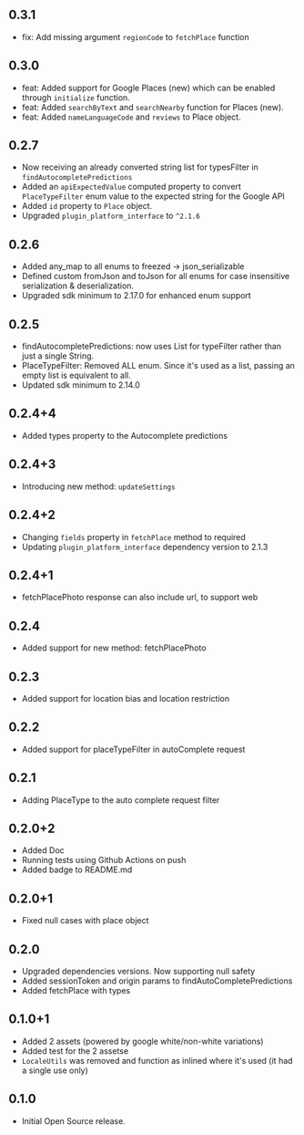 ## 0.3.1

* fix: Add missing argument `regionCode` to `fetchPlace` function

## 0.3.0

* feat: Added support for Google Places (new) which can be enabled through `initialize` function.
* feat: Added `searchByText` and `searchNearby` function for Places (new).
* feat: Added `nameLanguageCode` and `reviews` to Place object.

## 0.2.7

* Now receiving an already converted string list for typesFilter in `findAutocompletePredictions`
* Added an `apiExpectedValue` computed property to convert `PlaceTypeFilter` enum value to the expected string for the Google API
* Added `id` property to `Place` object.
* Upgraded `plugin_platform_interface` to `^2.1.6`

## 0.2.6

* Added any_map to all enums to freezed -> json_serializable
* Defined custom fromJson and toJson for all enums for case insensitive serialization & deserialization.
* Upgraded sdk minimum to 2.17.0 for enhanced enum support

## 0.2.5

* findAutocompletePredictions: now uses List<String> for typeFilter rather than just a single String.
* PlaceTypeFilter: Removed ALL enum. Since it's used as a list, passing an empty list is equivalent to all.
* Updated sdk minimum to 2.14.0

## 0.2.4+4

* Added types property to the Autocomplete predictions

## 0.2.4+3

* Introducing new method: `updateSettings`

## 0.2.4+2

* Changing `fields` property in `fetchPlace` method to required
* Updating `plugin_platform_interface` dependency version to 2.1.3

## 0.2.4+1

* fetchPlacePhoto response can also include url, to support web

## 0.2.4

* Added support for new method: fetchPlacePhoto

## 0.2.3

* Added support for location bias and location restriction

## 0.2.2

* Added support for placeTypeFilter in autoComplete request

## 0.2.1

* Adding PlaceType to the auto complete request filter

## 0.2.0+2

* Added Doc
* Running tests using Github Actions on push
* Added badge to README.md

## 0.2.0+1

* Fixed null cases with place object

## 0.2.0

* Upgraded dependencies versions. Now supporting null safety
* Added sessionToken and origin params to findAutoCompletePredictions
* Added fetchPlace with types

## 0.1.0+1

* Added 2 assets (powered by google white/non-white variations)
* Added test for the 2 assetse
* `LocaleUtils` was removed and function as inlined where it's used (it had a single use only)

## 0.1.0

* Initial Open Source release.
